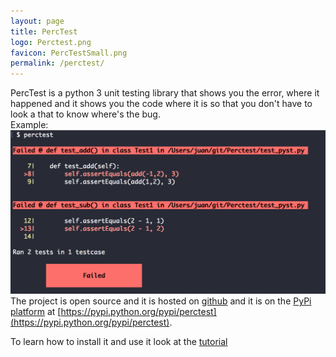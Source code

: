 ```yaml
---
layout: page
title: PercTest
logo: Perctest.png
favicon: PercTestSmall.png
permalink: /perctest/
---
```


PercTest is a python 3 unit testing library that shows you the error, where it happened and it shows you the code where it is so that you don't have to look a that to know where's the bug.  
Example:
![2Fail image](https://github.com/ThePerkinrex/Perctest/blob/master/docs/2fails.png?raw=true)   
The project is open source and it is hosted on [github](https://github.com/Theperkinrex/perctest) and it is on the [PyPi platform](https://pypi.python.org/pypi) at [https://pypi.python.org/pypi/perctest](https://pypi.python.org/pypi/perctest).

To learn how to install it and use it look at the [tutorial](https://github.com/Theperkinrex/perctest/wiki/tutorial)
